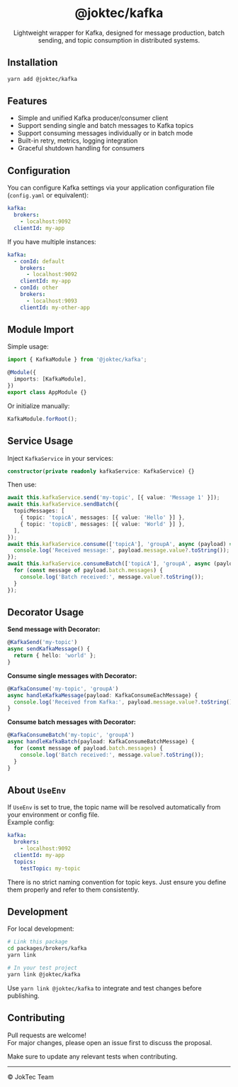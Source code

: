 
<div align="center">
  <h1>@joktec/kafka</h1>
  <p>Lightweight wrapper for Kafka, designed for message production, batch sending, and topic consumption in distributed systems.</p>
</div>

## Installation

```bash
yarn add @joktec/kafka
```

## Features

- Simple and unified Kafka producer/consumer client
- Support sending single and batch messages to Kafka topics
- Support consuming messages individually or in batch mode
- Built-in retry, metrics, logging integration
- Graceful shutdown handling for consumers

## Configuration

You can configure Kafka settings via your application configuration file (`config.yaml` or equivalent):

```yaml
kafka:
  brokers:
    - localhost:9092
  clientId: my-app
```

If you have multiple instances:

```yaml
kafka:
  - conId: default
    brokers:
      - localhost:9092
    clientId: my-app
  - conId: other
    brokers:
      - localhost:9093
    clientId: my-other-app
```

## Module Import

Simple usage:

```typescript
import { KafkaModule } from '@joktec/kafka';

@Module({
  imports: [KafkaModule],
})
export class AppModule {}
```

Or initialize manually:

```typescript
KafkaModule.forRoot();
```

## Service Usage

Inject `KafkaService` in your services:

```typescript
constructor(private readonly kafkaService: KafkaService) {}
```

Then use:

```typescript
await this.kafkaService.send('my-topic', [{ value: 'Message 1' }]);
await this.kafkaService.sendBatch({
  topicMessages: [
    { topic: 'topicA', messages: [{ value: 'Hello' }] },
    { topic: 'topicB', messages: [{ value: 'World' }] },
  ],
});
await this.kafkaService.consume(['topicA'], 'groupA', async (payload) => {
  console.log('Received message:', payload.message.value?.toString());
});
await this.kafkaService.consumeBatch(['topicA'], 'groupA', async (payload) => {
  for (const message of payload.batch.messages) {
    console.log('Batch received:', message.value?.toString());
  }
});
```

## Decorator Usage

**Send message with Decorator:**

```typescript
@KafkaSend('my-topic')
async sendKafkaMessage() {
  return { hello: 'world' };
}
```

**Consume single messages with Decorator:**

```typescript
@KafkaConsume('my-topic', 'groupA')
async handleKafkaMessage(payload: KafkaConsumeEachMessage) {
  console.log('Received from Kafka:', payload.message.value?.toString());
}
```

**Consume batch messages with Decorator:**

```typescript
@KafkaConsumeBatch('my-topic', 'groupA')
async handleKafkaBatch(payload: KafkaConsumeBatchMessage) {
  for (const message of payload.batch.messages) {
    console.log('Batch received:', message.value?.toString());
  }
}
```

## About `UseEnv`

If `UseEnv` is set to true, the topic name will be resolved automatically from your environment or config file.  
Example config:

```yaml
kafka:
  brokers:
    - localhost:9092
  clientId: my-app
  topics:
    testTopic: my-topic
```

There is no strict naming convention for topic keys. Just ensure you define them properly and refer to them consistently.

## Development

For local development:

```bash
# Link this package
cd packages/brokers/kafka
yarn link

# In your test project
yarn link @joktec/kafka
```

Use `yarn link @joktec/kafka` to integrate and test changes before publishing.

## Contributing

Pull requests are welcome!  
For major changes, please open an issue first to discuss the proposal.

Make sure to update any relevant tests when contributing.

---
© JokTec Team

